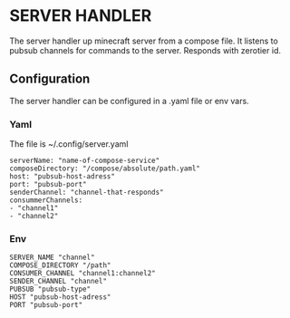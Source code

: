 # SERVER HANDLER #
The server handler up minecraft server from a compose file.
It listens to pubsub channels for commands to the server. Responds with zerotier id.

## Configuration ##
The server handler can be configured in a .yaml file or env vars.
### Yaml ###
The file is ~/.config/server.yaml
```
serverName: "name-of-compose-service"
composeDirectory: "/compose/absolute/path.yaml"
host: "pubsub-host-adress"
port: "pubsub-port"
senderChannel: "channel-that-responds"
consummerChannels:
- "channel1"
- "channel2"
```

### Env ###
```
SERVER_NAME "channel"
COMPOSE_DIRECTORY "/path"
CONSUMER_CHANNEL "channel1:channel2"
SENDER_CHANNEL "channel"
PUBSUB "pubsub-type"
HOST "pubsub-host-adress"
PORT "pubsub-port"
```
